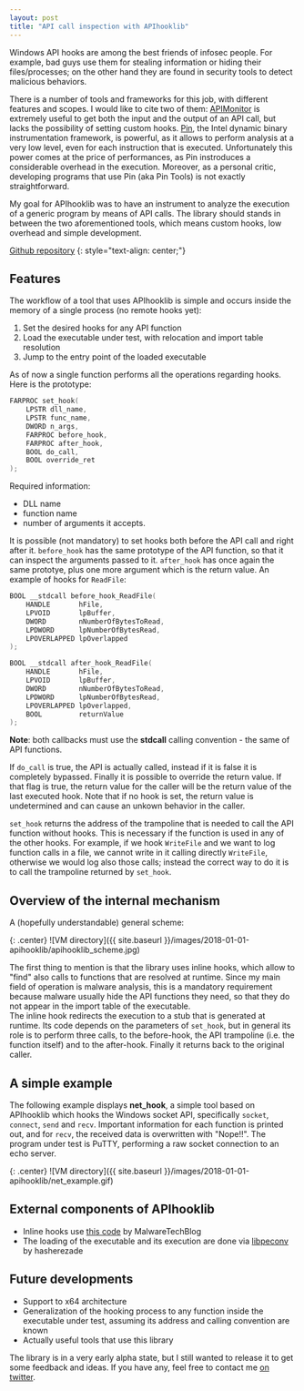 ```yaml
---
layout: post
title: "API call inspection with APIhooklib"
---
```



Windows API hooks are among the best friends of infosec people. For example, bad guys use them for stealing information or hiding their files/processes; on the other hand they are found in security tools to detect malicious behaviors. 

There is a number of tools and frameworks for this job, with different features and scopes. I would like to cite two of them: [APIMonitor](http://www.rohitab.com/apimonitor)  is extremely useful to get both the input and the output of an API call, but lacks the possibility of setting custom hooks. [Pin](https://software.intel.com/en-us/articles/pin-a-dynamic-binary-instrumentation-tool), the Intel dynamic binary instrumentation framework, is powerful, as it allows to perform analysis at a very low level, even for each instruction that is executed. Unfortunately this power comes at the price of performances, as Pin instroduces a considerable overhead in the execution. Moreover, as a personal critic, developing  programs that use Pin (aka Pin Tools) is not exactly straightforward. 

My goal for APIhooklib was to have an instrument to analyze the execution of a generic program by means of API calls. The library should stands in between the two aforementioned tools, which means custom hooks, low overhead and simple development.  

[Github repository](https://github.com/mauronz/APIhookerlib/)
{: style="text-align: center;"}

## Features

The workflow of a tool that uses APIhooklib is simple and occurs inside the memory of a single process (no remote hooks yet):

1. Set the desired hooks for any API function
2. Load the executable under test, with relocation and import table resolution
3. Jump to the entry point of the loaded executable

As of now a single function performs all the operations regarding hooks. Here is the prototype:

```c
FARPROC set_hook(
	LPSTR dll_name, 
	LPSTR func_name, 
	DWORD n_args, 
	FARPROC before_hook, 
	FARPROC after_hook,
	BOOL do_call,
	BOOL override_ret
);
```
Required information:

- DLL name
- function name
- number of arguments it accepts. 

It is possible (not mandatory) to set hooks both before the API call and right after it. `before_hook` has the same prototype of the API function, so that it can inspect the arguments passed to it. `after_hook` has once again the same prototye, plus one more argument which is the return value. An example of hooks for `ReadFile`:

```c
BOOL __stdcall before_hook_ReadFile(
	HANDLE       hFile,
	LPVOID       lpBuffer,
	DWORD        nNumberOfBytesToRead,
	LPDWORD      lpNumberOfBytesRead,
	LPOVERLAPPED lpOverlapped
);

BOOL __stdcall after_hook_ReadFile(
	HANDLE       hFile,
	LPVOID       lpBuffer,
	DWORD        nNumberOfBytesToRead,
	LPDWORD      lpNumberOfBytesRead,
	LPOVERLAPPED lpOverlapped,
	BOOL         returnValue
);
```

**Note**: both callbacks must use the **stdcall** calling convention - the same of API functions.

If `do_call` is true, the API is actually called, instead if it is false it is completely bypassed.
Finally it is possible to override the return value. If that flag is true, the return value for the caller will be the return value of the last executed hook. Note that if no hook is set, the return value is undetermined and can cause an unkown behavior in the caller.

`set_hook` returns the address of the trampoline that is needed to call the API function without hooks. This is necessary if the function is used in any of the other hooks. For example, if we hook `WriteFile` and we want to log function calls in a file, we cannot write in it calling directly `WriteFile`, otherwise we would log also those calls; instead the correct way to do it is to call the trampoline returned by `set_hook`.

## Overview of the internal mechanism

A (hopefully understandable) general scheme:

{: .center}
![VM directory]({{ site.baseurl }}/images/2018-01-01-apihooklib/apihooklib_scheme.jpg)

The first thing to mention is that the library uses inline hooks, which allow to "find" also calls to functions that are resolved at runtime. Since my main field of operation is malware analysis, this is a mandatory requirement because malware usually hide the API functions they need, so that they do not appear in the import table of the executable.  
The inline hook redirects the execution to a stub that is generated at runtime. Its code depends on the parameters of `set_hook`, but in general its role is to perform three calls, to the before-hook, the API trampoline (i.e. the function itself) and to the after-hook. Finally it returns back to the original caller.

## A simple example

The following example displays **net_hook**, a simple tool based on APIhooklib which hooks the Windows socket API, specifically `socket`, `connect`, `send` and `recv`. Important information for each function is printed out, and for `recv`, the received data is overwritten with "Nope!!".
The program under test is PuTTY, performing a raw socket connection to an echo server.

{: .center}
![VM directory]({{ site.baseurl }}/images/2018-01-01-apihooklib/net_example.gif)

## External components of APIhooklib

- Inline hooks use [this code](https://github.com/MalwareTech/BasicHook) by MalwareTechBlog
- The loading of the executable and its execution are done via [libpeconv](https://github.com/hasherezade/libpeconv) by hasherezade

## Future developments

- Support to x64 architecture
- Generalization of the hooking process to any function inside the executable under test, assuming its address and calling convention are known
- Actually useful tools that use this library

The library is in a very early alpha state, but I still wanted to release it to get some feedback and ideas. If you have any, feel free to contact me [on twitter](https://twitter.com/FraMauronz).

